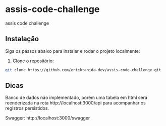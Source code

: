 # assis-code-challenge
assis code challenge

## Instalação

Siga os passos abaixo para instalar e rodar o projeto localmente:

1. Clone o repositório:

```bash
git clone https://github.com/ericktanida-dev/assis-code-challenge.git
```

## Dicas

Banco de dados não implementado, porém uma tabela em html será reenderizada na rota http://localhost:3000/api para acompanhar os registros persistidos.

Swagger: http://localhost:3000/swagger
